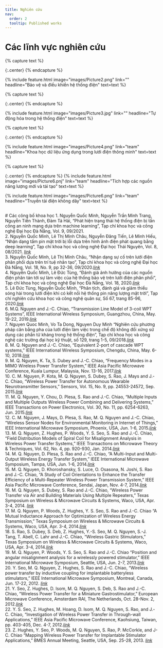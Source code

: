 ```yaml
---
title: Nghiên cứu
nav:
  order: 2
  tooltip: Published works
---
```


# <i class="fas fa-microscope"></i>Các lĩnh vực nghiên cứu

{% capture text %}
<!-- Lorem ipsum dolor sit amet, consectetur adipiscing elit, sed do eiusmod tempor incididunt ut labore et dolore magna aliqua.
Ut enim ad minim veniam, quis nostrud exercitation ullamco laboris nisi ut aliquip ex ea commodo consequat. -->

{:.center}
{% endcapture %}

{%
  include feature.html
  image="images/Picture2.png"
  link=""
  headline="Bảo vệ và điều khiển hệ thống điện"
  text=text
%}

{% capture text %}
<!-- Duis aute irure dolor in reprehenderit in voluptate velit esse cillum dolore eu fugiat nulla pariatur.
Excepteur sint occaecat cupidatat non proident, sunt in culpa qui officia deserunt mollit anim id est laborum. -->

{:.center}
{% endcapture %}

{%
  include feature.html
  image="images/Picture3.jpg"
  link=""
  headline="Tự động hóa trong hệ thống điện"
  text=text
%}

{% capture text %}
<!-- Lorem ipsum dolor sit amet, consectetur adipiscing elit, sed do eiusmod tempor incididunt ut labore et dolore magna aliqua. -->

{:.center}
{% endcapture %}

{%
  include feature.html
  image="images/Picture4.png"
  link="team"
  headline="Khoa học dữ liệu ứng dụng trong lưới điện thông minh"
  text=text
%}

{% capture text %}
<!-- Lorem ipsum dolor sit amet, consectetur adipiscing elit, sed do eiusmod tempor incididunt ut labore et dolore magna aliqua. -->

{:.center}
{% endcapture %}
{%
  include feature.html
  image="images/Picture6.pnj"
  link="team"
  headline="Tích hợp các nguồn năng lượng mới và tái tạo"
  text=text
%}

{%
  include feature.html
  image="images/Picture6.png"
  link="team"
  headline="Truyền tải điện không dây"
  text=text
%}

<br>
# <i class="fas fa-microscope"></i>Các công bố khoa học
1.  Nguyễn Quốc Minh, Nguyễn Trần Minh Trang, Nguyễn Tiến Thành, Đàm Tá Hải, “Phát hiện trạng thái hệ thống điện bị tấn công an ninh mạng dựa trên machine learning”, Tạp chí khoa học và công nghệ Đại học Đà Nẵng, Vol. 9, 09/2021.<br>
2.  Nguyễn Quốc Minh, Lê Thị Minh Châu, Nguyễn Đăng Tiến, Lê Minh Hiếu, “Nhận dạng tấm pin mặt trời bị lỗi dựa trên hình ảnh điện phát quang bằng deep learning”, Tạp chí khoa học và công nghệ Đại học Thái Nguyên, Vol. 8, 08/2021. <a href="http://jst.tnu.edu.vn/jst/article/view/4511"><i>link</i></a><br>
3.	Nguyễn Quốc Minh, Lê Thị Minh Châu, “Nhận dạng sự cố trên lưới điện phân phối dựa trên trí tuệ nhân tạo”, Tạp chí khoa học và công nghệ Đại học Đà Nẵng, Vol. 18, No. 9, pp 32-36, 09/2020.<a href="http://jst.udn.vn/volume/209/Nhan_dang_su_co_tren_luoi_dien_phan_phoi_dua_tren_tri_tue_nhan_tao-12150/12150"><i>link</i></a><br>
4.	Nguyễn Quốc Minh, Lê Đức Tùng, “Đánh giá ảnh hưởng của các nguồn điện phân tán tới sự làm việc của hệ thống bảo vệ trên lưới điện phân phối”, Tạp chí khoa học và công nghệ Đại học Đà Nẵng, Vol. 18, 2020.<a href="http://jst.tnu.edu.vn/jst/article/view/4511"><i>link</i></a><br>
5.	Lê Đức Tùng, Nguyễn Quốc Minh, “Phân tích, đánh giá và giảm thiểu sóng hài trong lưới điện khi có kết nối hệ thống pin năng lượng mặt trời”, Tạp chí nghiên cứu khoa học và công nghệ quân sự, Số 67, trang 85-96, 2020.<a href="http://jst.tnu.edu.vn/jst/article/view/4511"><i>link</i></a><br>
6.	M.Q. Nguyen and J.-C. Chiao, “Transmission Line Model of 3-coil WPT Systems”, IEEE International Wireless Symposium, Guangzhou, China, May. 19-22, 2019.<a href="http://jst.tnu.edu.vn/jst/article/view/4511"><i>link</i></a><br>
7.	Nguyen Quoc Minh, Vo Ta Dong, Nguyen Duy Minh “Nghiên cứu phương pháp cân bằng pha của lưới điện làm việc trong chế độ không đối xứng sử dụng các phần tử kháng trong hệ thống điện”, Tạp chí khoa học và công nghệ các trường đại học kỹ thuật, số 129, trang 1-5, 09/2018.<a href="http://jst.tnu.edu.vn/jst/article/view/4511"><i>link</i></a><br>
8.	M. Q. Nguyen and J.-C. Chiao, “Equivalent 2-port of cascade WPT systems,” IEEE International Wireless Symposium, Chengdu, China, May. 6-10, 2018.<a href="http://jst.tnu.edu.vn/jst/article/view/4511"><i>link</i></a><br>
9.	M. Q. Nguyen, K. Ta, S. Dubey and J.-C. Chiao, “Frequency Modes in a MIMO Wireless Power Transfer System,” IEEE Asia Pacific Microwave Conference, Kuala Lumpur, Malaysia, Nov. 13-16, 2017.<a href="http://jst.tnu.edu.vn/jst/article/view/4511"><i>link</i></a><br>
10.	C. M. Nguyen, P. Kota, M. Q. Nguyen, S. Dubey, S. Rao, J. Mays and J.-C. Chiao, “Wireless Power Transfer for Autonomous Wearable Neurotransmitter Sensors,” Sensors, Vol. 15, No. 9, pp. 24553-24572, Sep. 2015.<a href="http://jst.tnu.edu.vn/jst/article/view/4511"><i>link</i></a><br>
11.	M. Q. Nguyen, Y. Chou, D. Plesa, S. Rao and J.-C. Chiao, “Multiple Inputs and Multiple Outputs Wireless Power Combining and Delivering Systems,” IEEE Transactions on Power Electronics, Vol. 30, No. 11, pp. 6254-6263, Jun. 2015.<a href="http://jst.tnu.edu.vn/jst/article/view/4511"><i>link</i></a><br>
12.	C. M. Nguyen, J. Mays, D. Plesa, S. Rao, M. Q. Nguyen and J.-C. Chiao, “Wireless Sensor Nodes for Environmental Monitoring in Internet of Things,” IEEE International Microwave Symposium, Phoenix, USA, Jun. 1-6, 2015.<a href="http://jst.tnu.edu.vn/jst/article/view/4511"><i>link</i></a><br>
13.	M. Q. Nguyen, Z. Hughes, P. Woods, Y. S. Seo, S. Rao and J.-C. Chiao, “Field Distribution Models of Spiral Coil for Misalignment Analysis in Wireless Power Transfer Systems,” IEEE Transactions on Microwave Theory & Techniques, Vol. 62, No. 4, pp. 920-930, Jan. 2014.<a href="http://jst.tnu.edu.vn/jst/article/view/4511"><i>link</i></a><br>
14.	M. Q. Nguyen, D. Plesa, S. Rao and J.-C. Chiao, “A Multi-Input and Multi-Output Wireless Energy Transfer System,” IEEE International Microwave Symposium, Tampa, USA, Jun. 1-6, 2014.<a href="http://jst.tnu.edu.vn/jst/article/view/4511"><i>link</i></a><br>
15.	M. Q. Nguyen, D. Khoroshansky, S. Luce, O. Osasona, N. Joshi, S. Rao and J.-C. Chiao, “A Study of Coil Orientations to Enhance the Transfer Efficiency of a Multi-Repeater Wireless Power Transmission System,” IEEE Asia Pacific Microwave Conference, Sendai, Japan, Nov. 4-7, 2014.<a href="http://jst.tnu.edu.vn/jst/article/view/4511"><i>link</i></a><br>
16.	M. Q. Nguyen, S. Dubey, S. Rao and J.-C. Chiao, “Wireless Power Transfer via Air and Building Materials Using Multiple Repeaters,” Texas Symposium on Wireless & Microwave Circuits & Systems, Waco, USA, Apr. 3-4, 2014. <a href="http://jst.tnu.edu.vn/jst/article/view/4511"><i>link</i></a><br>
17.	M. Q. Nguyen, P. Woods, Z. Hughes, Y. S. Seo, S. Rao and J.-C. Chiao “A Mutual Inductance Approach for Optimization of Wireless Energy Transmission,” Texas Symposium on Wireless & Microwave Circuits & Systems, Waco, USA, Apr. 3-4, 2014.<a href="http://jst.tnu.edu.vn/jst/article/view/4511"><i>link</i></a><br>
18.	S. Rao, S. Dubey, S. Deb, Z. Hughes, Y.-S. Seo, M. Q. Nguyen, S.-J. Tang, T. Abell, C. Lahr and J.-C. Chiao, “Wireless Gastric Stimulators,” Texas Symposium on Wireless & Microwave Circuits & Systems, Waco, USA, Apr. 3-4, 2014.<a href="http://jst.tnu.edu.vn/jst/article/view/4511"><i>link</i></a><br>
19.	M. Q. Nguyen, P. Woods, Y. S. Seo, S. Rao and J.-C. Chiao “Position and angular misalignment analysis for a wirelessly powered stimulator,” IEEE International Microwave Symposium, Seattle, USA, Jun. 2-7, 2013.<a href="http://jst.tnu.edu.vn/jst/article/view/4511"><i>link</i></a><br>
20.	Y. Seo, M. Q. Nguyen, Z. Hughes, S. Rao and J.-C. Chiao, “Wireless power transfer by inductive coupling for implantable batteryless stimulators,” IEEE International Microwave Symposium, Montreal, Canada, Jun. 17-22, 2012. <a href="http://jst.tnu.edu.vn/jst/article/view/4511"><i>link</i></a><br>
21.	Y. Seo, Z. Hughes, D. Isom, M. Q. Nguyen, S. Deb, S. Rao and J.-C. Chiao, “Wireless Power Transfer for a Miniature Gastrostimulator,” European Microwave Conference, Amsterdam RAI, The Netherlands, Oct. 28-Nov. 2, 2012.<a href="http://jst.tnu.edu.vn/jst/article/view/4511"><i>link</i></a><br>
22.	Y. S. Seo, Z. Hughes, M. Hoang, D. Isom, M. Q. Nguyen, S. Rao, and J.-C. Chiao, “Investigation of Wireless Power Transfer in Through-wall Applications,” IEEE Asia Pacific Microwave Conference, Kaohsiung, Taiwan, pp. 403-405, Dec. 4-7, 2012.<a href="http://jst.tnu.edu.vn/jst/article/view/4511"><i>link</i></a><br>
23.	Z. Hughes, Y. Seo, P. Woods, M. Q. Nguyen, S. Rao, P. McCorkle, and J-C. Chiao “Mapping Wireless Power Transfer for Implantable Stimulator Applications,” BMES Annual Meeting, Seattle, USA, Sep. 25-28, 2013. <a href="http://jst.tnu.edu.vn/jst/article/view/4511"><i>link</i></a><br>
